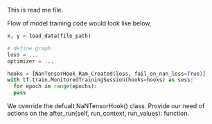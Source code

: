 

This is read me file.

Flow of model training code would look like below,

```python
x, y = load_data(file_path)

# define graph
loss = ...
optimizer = ...

hooks = [NanTensorHook_Ram_Created(loss, fail_on_nan_loss=True)]
with tf.train.MonitoredTrainingSession(hooks=hooks) as sess:
  for epoch in range(epochs):
  pass
```

We override the defualt NaNTensorHook() class.
Provide our need of actions on the after_run(self, run_context, run_values): function.


